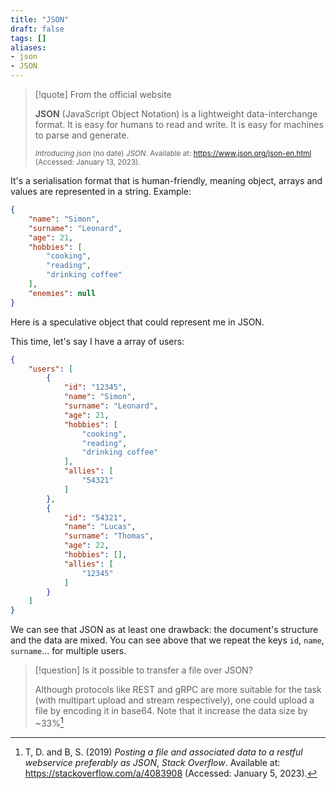 ```yaml
---
title: "JSON"
draft: false
tags: []
aliases:
- json
- JSON
---
```


> [!quote] From the official website
>
> **JSON** (JavaScript Object Notation) is a lightweight data-interchange format. It is easy for humans to read and write. It is easy for machines to parse and generate.
> 
> <small>_Introducing json_ (no date) _JSON_. Available at: https://www.json.org/json-en.html (Accessed: January 13, 2023).</small>

It's a serialisation format that is human-friendly, meaning object, arrays and values are represented in a string. Example:

```json
{
	"name": "Simon",
	"surname": "Leonard",
	"age": 21,
	"hobbies": [
		"cooking",
		"reading",
		"drinking coffee"
	],
	"enemies": null
}
```

Here is a speculative object that could represent me in JSON.

This time, let's say I have a array of users:

```json
{
	"users": [
		{
			"id": "12345",
			"name": "Simon",
			"surname": "Leonard",
			"age": 21,
			"hobbies": [
				"cooking",
				"reading",
				"drinking coffee"
			],
			"allies": [
				"54321"
			]
		},
		{
			"id": "54321",
			"name": "Lucas",
			"surname": "Thomas",
			"age": 22,
			"hobbies": [],
			"allies": [
				"12345"
			]
		}
	]
}
```

We can see that JSON as at least one drawback: the document's structure and the data are mixed. You can see above that we repeat the keys `id`, `name`, `surname`... for multiple users.

> [!question] Is it possible to transfer a file over JSON?
>
> Although protocols like REST and gRPC are more suitable for the task (with multipart upload and stream respectively), one could upload a file by encoding it in base64. Note that it increase the data size by ~33%[^33-percent]

[^33-percent]: T, D. and B, S. (2019) _Posting a file and associated data to a restful webservice preferably as JSON_, _Stack Overflow_. Available at: https://stackoverflow.com/a/4083908 (Accessed: January 5, 2023).